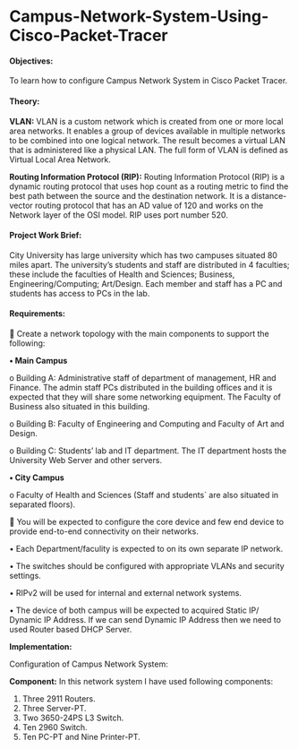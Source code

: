 # Campus-Network-System-Using-Cisco-Packet-Tracer








#### Objectives: 
To learn how to configure Campus Network System in Cisco Packet Tracer.

#### Theory:
**VLAN:** VLAN is a custom network which is created from one or more local area networks. It enables a group of devices available in multiple networks to be combined into one logical network. The result becomes a virtual LAN that is administered like a physical LAN. The full form of VLAN is defined as Virtual Local Area Network.

**Routing Information Protocol (RIP):** Routing Information Protocol (RIP) is a dynamic routing protocol that uses hop count as a routing metric to find the best path between the source and the destination network. It is a distance-vector routing protocol that has an AD value of 120 and works on the Network layer of the OSI model. RIP uses port number 520.

#### Project Work Brief:
City University has large university which has two campuses situated 80 miles apart. The university’s students and staff are distributed in 4 faculties; these include the faculties of Health and Sciences; Business, Engineering/Computing; Art/Design. Each member and staff has a PC and students has access to PCs in the lab.

#### Requirements: 
	Create a network topology with the main components to support the following:

**•	Main Campus**

  o	Building A: Administrative staff of department of management, HR and Finance. The admin staff PCs distributed in the building offices and it is expected that they    will share some networking equipment. The Faculty of Business also situated in this building.
  
  o	Building B: Faculty of Engineering and Computing and Faculty of Art and Design.
  
  o	Building C: Students’ lab and IT department. The IT department hosts the University Web Server and other servers.
  
**•	City Campus**

  o	Faculty of Health and Sciences (Staff and students` are also situated in separated floors).
  
  	You will be expected to configure the core device and few end device to provide end-to-end connectivity on their networks.
  
•	Each Department/faculity is expected to on its own separate IP network.

•	The switches should be configured with appropriate VLANs and security settings.

•	RIPv2 will be used for internal and external network systems.

•	The device of both campus will be expected to acquired Static IP/ Dynamic IP Address. If we can send Dynamic IP Address then we need to used Router based DHCP Server.

**Implementation:**

Configuration of Campus Network System:

**Component:** In this network system I have used following components:

1.	Three 2911 Routers.
2.	Three Server-PT.
3.	Two 3650-24PS L3 Switch.
4.	Ten 2960 Switch.
5.	Ten PC-PT and Nine Printer-PT.

